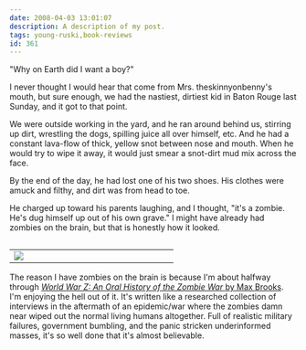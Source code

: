 ```yaml
---
date: 2008-04-03 13:01:07
description: A description of my post.
tags: young-ruski,book-reviews
id: 361
---
```

"Why on Earth did I want a boy?"

I never thought I would hear that come from Mrs. theskinnyonbenny's mouth, but sure enough, we had the nastiest, dirtiest kid in Baton Rouge last Sunday, and it got to that point.
<!--more-->
We were outside working in the yard, and he ran around behind us, stirring up dirt, wrestling the dogs, spilling juice all over himself, etc.  And he had a constant lava-flow of thick, yellow snot between nose and mouth.  When he would try to wipe it away, it would just smear a snot-dirt mud mix across the face.

By the end of the day, he had lost one of his two shoes.  His clothes were amuck and filthy, and dirt was from head to toe.  

He charged up toward his parents laughing, and I thought, "it's a zombie.  He's dug himself up out of his own grave."  I might have already had zombies on the brain, but that is honestly how it looked.

<table align="right" cellpadding="2">
<tbody><tr>
<td width="250"><img src="/img/books/worldwarz.jpg"></td>
<td rowspan="2" width="5"><spacer type="block" height="1" width="5"></td>
</tr></tbody></table>

The reason I have zombies on the brain is because I'm about halfway through <a href=""><i>World War Z:  An Oral History of the Zombie War </i> by Max Brooks</a>.  I'm enjoying the hell out of it.  It's written like a researched collection of interviews in the aftermath of an epidemic/war where the zombies damn near wiped out the normal living humans altogether.  Full of realistic military failures, government bumbling, and the panic stricken underinformed masses, it's so well done that it's almost believable.



